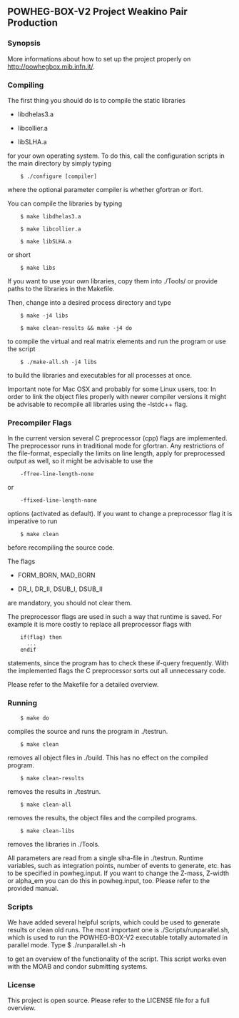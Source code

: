 ## POWHEG-BOX-V2 Project Weakino Pair Production

### Synopsis

More informations about how to set up the project properly on http://powhegbox.mib.infn.it/.

### Compiling

The first thing you should do is to compile the static libraries

* libdhelas3.a

* libcollier.a

* libSLHA.a

for your own operating system. To do this, call the configuration scripts in the main directory by simply typing

        $ ./configure [compiler]

where the optional parameter compiler is whether gfortran or ifort.

You can compile the libraries by typing

        $ make libdhelas3.a

        $ make libcollier.a

        $ make libSLHA.a

or short

        $ make libs

If you want to use your own libraries, copy them into ./Tools/ or provide
paths to the libraries in the Makefile.

Then, change into a desired process directory and type

        $ make -j4 libs

        $ make clean-results && make -j4 do

to compile the virtual and real matrix elements and run the program or use the script

        $ ./make-all.sh -j4 libs

to build the libraries and executables for all processes at once.

Important note for Mac OSX and probably for some Linux users, too:
In order to link the object files properly with newer compiler versions
it might be advisable to recompile all libraries using the -lstdc++ flag.

### Precompiler Flags

In the current version several C preprocessor (cpp) flags are implemented.
The preprocessor runs in traditional mode for gfortran. Any restrictions of the 
file-format, especially the limits on line length, apply for 
preprocessed output as well, so it might be advisable to use the 

        -ffree-line-length-none 

or 

        -ffixed-line-length-none

options (activated as default). If you want to change a preprocessor flag
it is imperative to run

        $ make clean

before recompiling the source code.

The flags

* FORM_BORN, MAD_BORN

* DR_I, DR_II, DSUB_I, DSUB_II

are mandatory, you should not clear them.

The preprocessor flags are used in such a way that runtime is saved. 
For example it is more costly to replace all preprocessor flags with

        if(flag) then
          ...
        endif

statements, since the program has to check these if-query frequently.
With the implemented flags the C preprocessor sorts out all unnecessary 
code.

Please refer to the Makefile for a detailed overview.

### Running

        $ make do

compiles the source and runs the program in ./testrun.

        $ make clean

removes all object files in ./build. This has no effect on the compiled program.

        $ make clean-results

removes the results in ./testrun.

        $ make clean-all

removes the results, the object files and the compiled programs.

        $ make clean-libs

removes the libraries in ./Tools.

All parameters are read from a single slha-file in ./testrun. Runtime variables, such as 
integration points, number of events to generate, etc. has to be specified in powheg.input.
If you want to change the Z-mass, Z-width or alpha_em you can do this in powheg.input, too.
Please refer to the provided manual.

### Scripts

We have added several helpful scripts, which could be used to generate results or clean 
old runs. The most important one is ./Scripts/runparallel.sh, which is used to run the 
POWHEG-BOX-V2 executable totally automated in parallel mode. 
Type
        $ ./runparallel.sh -h

to get an overview of the functionality of the script. This script works even with the MOAB 
and condor submitting systems.

### License

This project is open source. Please refer to the LICENSE file for a full overview.
